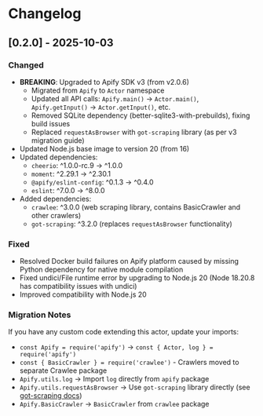 # Changelog

## [0.2.0] - 2025-10-03

### Changed
- **BREAKING**: Upgraded to Apify SDK v3 (from v2.0.6)
  - Migrated from `Apify` to `Actor` namespace
  - Updated all API calls: `Apify.main()` → `Actor.main()`, `Apify.getInput()` → `Actor.getInput()`, etc.
  - Removed SQLite dependency (better-sqlite3-with-prebuilds), fixing build issues
  - Replaced `requestAsBrowser` with `got-scraping` library (as per v3 migration guide)
- Updated Node.js base image to version 20 (from 16)
- Updated dependencies:
  - `cheerio`: ^1.0.0-rc.9 → ^1.0.0
  - `moment`: ^2.29.1 → ^2.30.1
  - `@apify/eslint-config`: ^0.1.3 → ^0.4.0
  - `eslint`: ^7.0.0 → ^8.0.0
- Added dependencies:
  - `crawlee`: ^3.0.0 (web scraping library, contains BasicCrawler and other crawlers)
  - `got-scraping`: ^3.2.0 (replaces `requestAsBrowser` functionality)

### Fixed
- Resolved Docker build failures on Apify platform caused by missing Python dependency for native module compilation
- Fixed undici/File runtime error by upgrading to Node.js 20 (Node 18.20.8 has compatibility issues with undici)
- Improved compatibility with Node.js 20

### Migration Notes
If you have any custom code extending this actor, update your imports:
- `const Apify = require('apify')` → `const { Actor, log } = require('apify')`
- `const { BasicCrawler } = require('crawlee')` - Crawlers moved to separate Crawlee package
- `Apify.utils.log` → Import `log` directly from `apify` package
- `Apify.utils.requestAsBrowser` → Use `got-scraping` library directly (see [got-scraping docs](https://github.com/apify/got-scraping))
- `Apify.BasicCrawler` → `BasicCrawler` from `crawlee` package